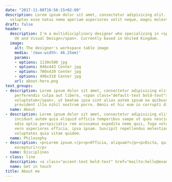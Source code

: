 ```yaml
---
date: "2017-11-08T16:56:15+02:00"
description: Lorem ipsum dolor sit amet, consectetur adipisicing elit. Dolores porro
  voluptas esse natus nemo aperiam asperiores velit neque, magni molestiae!
draft: false
header:
  description: I'm a multidisciplinary designer who specializing in <span class="accent-text">UI,
    UX and Visual Design</span>. Currently based in United Kingdom.
  image:
    alt: The designer's workspace table image
    media: '(max-width: 46.25em)'
    params:
    - options: 1130x500 jpg
    - options: 848x443 Center jpg
    - options: 700x420 Center jpg
    - options: 490x318 Center jpg
    url: about-hero.png
text_groups:
- description: Lorem ipsum dolor sit amet, consectetur adipisicing elit. Facilis saepe
    perferendis culpa aut libero, <span class="default-text bold-text">voluptatem
    voluptatum</span>, ut beatae ipsa sint alias autem ipsum ea quibusdam suscipit
    provident illo nihil nostrum porro. Omnis et hic eum in corrupti dicta cum fugiat!
  name: About
- description: Lorem ipsum dolor sit amet, consectetur adipisicing elit. Doloribus
    incidunt autem quia aliquid officia temporibus saepe ut quas nesciunt dolorum
    odio optio perspiciatis rem accusamus expedita nemo quis, fuga voluptatem. Corrupti
    vero asperiores officia, ipsa ipsam. Suscipit repellendus molestias, sint quas
    voluptates quia vitae quidem.
  name: Philosophy
- description: <p>Lorem ipsum.</p><p>Officia, aliquam?</p><p>Dicta, quia?</p><p>Aliquid,
    excepturi!</p>
  name: Disciplines
- class: line
  description: <a class="accent-text bold-text" href="mailto:hello@example.com?subject=Hello,%20Yates!%20Lets%20make%20something%20great%20together!">hello@example.com</a>
  name: Get in touch
title: About me
---
```



